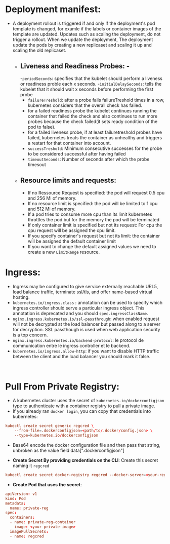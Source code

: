 # Deployment manifest:
- A deployment rollout is triggered if and only if the deployment's pod template is changed, for examle if the labels or container images of the template are updated. Updates such as scaling the deployment, do not trigger a rollout. When we update the deployment, The deployment update the pods by creating a new replicaset and scaling it up and scaling the old replicaset. 
    - ## Liveness and Readiness Probes: - 
        -`periodSeconds`: specifies that the kubelet should perform a liveness or readiness proble each x seconds. 
        -`initialDelaySeconds`: tells the kubelet that it should wait x seconds before performing the first probe
        - `failureTreshold`: after a probe fails failureTreshold times in a row, kubernetes considers that the overall check has failed.
        - for a failed readiness probe the kubelet continues running the container that failed the check and also continues to run more probes because the check failed(it sets ready condition of the pod to false). 
        - for a failed liveness probe, if at least failuretreshold probes have failed, kubernetes treats the container as unhealthy and triggers a restart for that container into account.
        - `successTreshold`: Minimum consecutive successes for the probe to be considered successful after having failed
        - `timeoutSeconds`: Number of seconds after which the probe timesout 
    - ## Resource limits and requests: 
        - If no Ressource Request is specified: the pod will request 0.5 cpu and 256 Mi of memory. 
        - If no resource limit is specified: the pod will be limited to 1 cpu and 512 Mi of memory. 
        - If a pod tries to consume more cpu than its limit kubernetes throttles the pod but for the memory the pod will be terminated 
        - If only container limit is specified but not its request: For cpu the cpu request will be assigned the cpu limit. 
        - If you specify container's request but not its limit: the container will be assigned the default container limit 
        - If you want to change the default assigned values we need to create a new `LimitRange` resource. 
# Ingress: 
- Ingress may be configured to give service externally reachable URL5, load balance traffic, terminate ssl/tls, and offer name-based virtual hosting. 
- `kubernetes.io/ingress.class` : annotation can be used to specify which ingress controller should serve a particular ingress object. This annotation is deprecated and you should `spec.ingressClassName`.
- `nginx.ingress.kubernetes.io/ssl-passthrough`: when enabled request will not be decrypted at the load balancer but passed along to a server for decryption. SSL passthough is used when web application security is a top concern. 
- `nginx.ingress.kubernetes.io/backend-protocol`: le protocol de communication entre le ingress controller et le backend. 
- `kubernetes.io/ingress.allow-http`: if you want to disable HTTP traffic between the client and the load balancer you should mark it false. 
<br>

# Pull From Private Registry:

- A kubernetes cluster uses the secret of `kubernetes.io/dockerconfigjson` type to authenticate with a container registry to pull a private image.
- If you already ran `docker login`, you can copy that credentials into kubernetes:
```conf
kubectl create secret generic regcred \
    --from-file=.dockerconfigjson=<path/to/.docker/config.json> \
    --type=kubernetes.io/dockerconfigjson
```
- Base64 encode the docker configuration file and then pass that string, unbroken as the value field data[".dockerconfigjson"]

- **Create Secret By providing credentials on the CLI**: Create this secret naming it `regcred`
```conf
kubectl create secret docker-registry regcred --docker-server=<your-registry-server> --docker-username=<your-name> --docker-password=<your-pword> --docker-email=<your-email>
```
- **Create Pod that uses the secret**: 
```conf
apiVersion: v1
kind: Pod
metadata:
  name: private-reg
spec:
  containers:
  - name: private-reg-container
    image: <your-private-image>
  imagePullSecrets:
  - name: regcred
```
